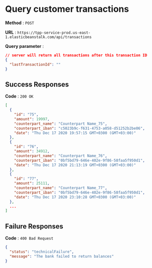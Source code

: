 # Query customer transactions

**Method** : `POST`

**URL** : `https://tpp-service-prod.us-east-1.elasticbeanstalk.com/api/transactions`

**Query parameter** :

```json
// server will return all transactions after this transaction ID
{
  "lastTransactionId": ""
}
```

## Success Responses

**Code** : `200 OK`

```json
[
  {
    "id": "75",
    "amount": 19997,
    "counterpart_name": "Counterpart Name_75",
    "counterpart_iban": "c5023b9c-f631-4753-a058-d51252b2be06",
    "date": "Thu Dec 17 2020 19:57:15 GMT+0300 (GMT+03:00)"
  },
  {
    "id": "76",
    "amount": 34912,
    "counterpart_name": "Counterpart Name_76",
    "counterpart_iban": "0bf5bd79-646e-402e-9f86-58faa5f950d1",
    "date": "Thu Dec 17 2020 21:13:19 GMT+0300 (GMT+03:00)"   
  },
  {
    "id": "77",
    "amount": 25111,
    "counterpart_name": "Counterpart Name_77",
    "counterpart_iban": "0bf5bd79-646e-402e-9f86-58faa5f950d1",
    "date": "Thu Dec 17 2020 23:10:28 GMT+0300 (GMT+03:00)"   
  },
  ...
]
```

## Failure Responses

**Code** : `400 Bad Request`
```json
{
  "status": "technicalFailure",
  "message": "The bank failed to return balances"
}
```
